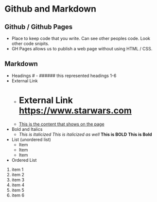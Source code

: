 # Github and Markdown

## Github / Github Pages
- Place to keep code that you write.  Can see other peoples code. Look other code snipits.
- GH Pages allows us to publish a web page without using HTML / CSS.

## Markdown

- Headings # - ###### this represented headings 1-6
- External Link
  - # External Link https://www.starwars.com
  - [This is the content that shows on the page](https://www.starwars.com)
- Bold and Italics
  - *This is italicized* _This is italicized as well_ **This is BOLD** __This is Bold__ 
- List (unordered list)
  - Item 
  - Item
  - Item
 - Ordered List
1. item 1
2. item 2
3. item 3
4. item 4
5. item 5
6. item 6
